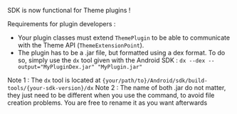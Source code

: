 SDK is now functional for Theme plugins !

Requirements for plugin developers : 
- Your plugin classes must extend `ThemePlugin` to be able to communicate with the Theme API (`ThemeExtensionPoint`).
- The plugin has to be a .jar file, but formatted using a dex format. To do so, simply use the `dx` tool given with the Android SDK :
`dx --dex --output="MyPluginDex.jar" "MyPlugin.jar"`

Note 1 : The `dx` tool is located at `{your/path/to}/Android/sdk/build-tools/{your-sdk-version}/dx`
Note 2 : The name of both .jar do not matter, they just need to be different when you use the command, to avoid file creation problems. You are free to rename it as you want afterwards
